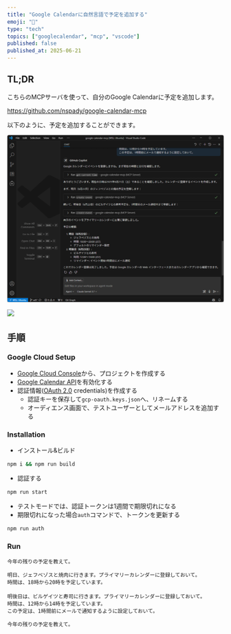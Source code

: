 ```yaml
---
title: "Google Calendarに自然言語で予定を追加する"
emoji: "📆"
type: "tech"
topics: ["googlecalendar", "mcp", "vscode"]
published: false
published_at: 2025-06-21
---
```


## TL;DR

こちらのMCPサーバを使って、自分のGoogle Calendarに予定を追加します。

https://github.com/nspady/google-calendar-mcp

以下のように、予定を追加することができます。

![](/images/35/5.png)

![](https://picsum.photos/300)

## 手順

### Google Cloud Setup

- [Google Cloud Console](https://console.cloud.google.com)から、プロジェクトを作成する
- [Google Calendar API](https://console.cloud.google.com/apis/library/calendar-json.googleapis.com)を有効化する
- 認証情報([OAuth 2.0](https://developers.google.com/identity/protocols/oauth2) credentials)を作成する
  - 認証キーを保存して`gcp-oauth.keys.json`へ、リネームする
  - オーディエンス画面で、テストユーザーとしてメールアドレスを追加する

### Installation

- インストール&ビルド

```bash
npm i && npm run build
```

- 認証する

```bash
npm run start
```

- テストモードでは、認証トークンは1週間で期限切れになる
- 期限切れになった場合`auth`コマンドで、トークンを更新する

```bash
npm run auth
```

### Run

```
今年の残りの予定を教えて。
```

```
明日、ジェフベゾスと焼肉に行きます。プライマリーカレンダーに登録しておいて。
時間は、18時から20時を予定しています。

明後日は、ビルゲイツと寿司に行きます。プライマリーカレンダーに登録しておいて。
時間は、12時から14時を予定しています。
この予定は、1時間前にメールで通知するように設定しておいて。
```

```
今年の残りの予定を教えて。
```
